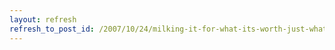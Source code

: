 ```yaml
---
layout: refresh
refresh_to_post_id: /2007/10/24/milking-it-for-what-its-worth-just-what-does-bush-care-about-anyway
---
```

